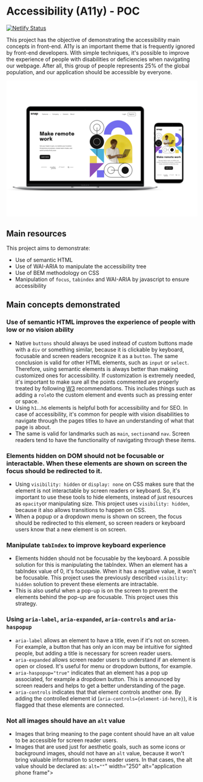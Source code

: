 # Accessibility (A11y) - POC
[![Netlify Status](https://api.netlify.com/api/v1/badges/a228acd0-3839-46e2-b8a1-cba4a6088b6e/deploy-status)](https://app.netlify.com/sites/a11y-demo/deploys)

This project has the objective of demonstrating the accessibility main concepts in front-end. A11y is an important theme that is frequently ignored by front-end developers. With simple techniques, it's possible to improve the experience of people with disabilities or deficiencies when navigating our webpage. After all, this group of people represents 25% of the global population, and our application should be accessible by everyone.

<img src="https://github.com/raiane-honorato/poc-a11y/blob/main/mocked%20application.png" width="700" alt="application frame">

## Main resources
This project aims to demonstrate:
* Use of semantic HTML
* Use of WAI-ARIA to manipulate the accessibility tree
* Use of BEM methodology on CSS
* Manipulation of `focus`, `tabindex` and WAI-ARIA by javascript to ensure accessibility

## Main concepts demonstrated
### Use of semantic HTML improves the experience of people with low or no vision ability
* Native `buttons` should always be used instead of custom buttons made with a `div` or something similar, because it is clickable by keyboard, focusable and screen readers recognize it as a `button`. The same conclusion is valid for other HTML elements, such as `input` or `select`. Therefore, using semantic elements is always better than making customized ones for accessibility. If customization is extremely needed, it's important to make sure all the points commented are properly treated by following [W3]([url](https://www.w3.org/WAI/ARIA/apg/patterns/)) recommendations. This includes things such as adding a `role`to the custom element and events such as pressing enter or space.
* Using `h1`...`h6` elements is helpful both for accessibility and for SEO. In case of accessibility, it's common for people with vision disabilities to navigate through the pages titles to have an understanding of what that page is about.
* The same is valid for landmarks such as `main`, `section`and `nav`. Screen readers tend to have the functionality of navigating through these items.
### Elements hidden on DOM should not be focusable or interactable. When these elements are shown on screen the focus should be redirected to it.
* Using `visibility: hidden` or `display: none` on CSS makes sure that the element is not interactable by screen readers or keyboard. So, it's important to use these tools to hide elements, instead of just resources as `opacity`or manipulating size. This project uses `visibility: hidden`, because it also allows transitions to happen on CSS.
* When a popup or a dropdown menu is shown on screen, the focus should be redirected to this element, so screen readers or keyboard users know that a new element is on screen.
### Manipulate `tabIndex` to improve keyboard experience
* Elements hidden should not be focusable by the keyboard. A possible solution for this is manipulating the tabIndex. When an element has a tabIndex value of 0, it's focusable. When it has a negative value, it won't be focusable. This project uses the previously described `visibility: hidden` solution to prevent these elements are intractable.
* This is also useful when a pop-up is on the screen to prevent the elements behind the pop-up are focusable. This project uses this strategy.
### Using `aria-label`, `aria-expanded`, `aria-controls` and `aria-haspopup`
* `aria-label` allows an element to have a title, even if it's not on screen. For example, a button that has only an icon may be intuitive for sighted people, but adding a title is necessary for screen reader users.
* `aria-expanded` allows screen reader users to understand if an element is open or closed. It's useful for menu or dropdown buttons, for example.
* `aria-haspopup="true"` indicates that an element has a pop up associated, for example a dropdown button. This is announced by screen readers and helps to get a better understanding of the page.
* `aria-controls` indicates that that element controls another one. By adding the controlled element id (`aria-controls={element-id-here}`), it is flagged that these elements are connected.
### Not all images should have an `alt` value
* Images that bring meaning to the page content should have an alt value to be accessible for screen reader users.
* Images that are used just for aesthetic goals, such as some icons or background images, should not have an `alt` value, because it won't bring valuable information to screen reader users. In that cases, the alt value should be declared as: `alt=""`" width="250" alt="application phone frame">
